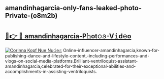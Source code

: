 ## amandinhagarcia-only-fans​-leaked-photo​-Private-(o8m2b)


# <h2><a href="https://mediaupload.pro?title=amandinhagarcia&ref=git">🔗👉 🔴 amandinhagarcia-P𝚑ot𝚘𝚜-V𝚒d𝚎o</a></h2>

[![Corinna Kopf Nue Nu𝚍e𝚜](https://i.imgur.com/0qMVB7G.gif)](https://mediaupload.pro?title=amandinhagarcia&ref=git)
Online-influencer-amandinhagarcia,known-for-publishing-dance-and-lifestyle-content,-including-performances-and-vlogs-on-social-media-platforms.Brilliant-ventriloquist-assistant-amandinhagarcia,celebrated-for-their-exceptional-abilities-and-accomplishments-in-assisting-ventriloquists.  